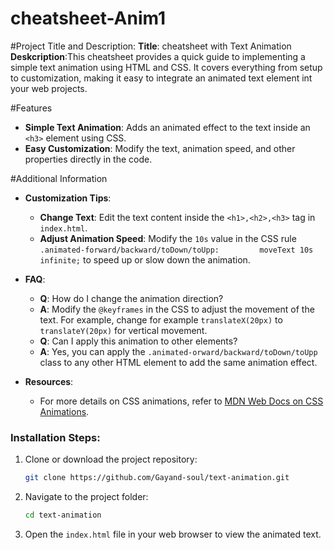 # cheatsheet-Anim1
#Project Title and Description: 
 **Title**: cheatsheet with Text Animation
 **Deskcription**:This cheatsheet provides a quick guide to implementing a simple text animation
 using HTML and CSS. It covers everything from setup to customization, making it easy to integrate
 an animated text element int your web projects.

#Features
 - **Simple Text Animation**: Adds an animated effect to the text inside an `<h3>` element using CSS.
 - **Easy Customization**: Modify the text, animation speed, and other properties directly in the code.

#Additional Information
   - **Customization Tips**:
     - **Change Text**: Edit the text content inside the `<h1>,<h2>,<h3>` tag in `index.html`.
     - **Adjust Animation Speed**: Modify the `10s` value in the CSS rule `.animated-forward/backward/toDown/toUpp:         moveText 10s infinite;` to speed up or slow down the animation.
    
   - **FAQ**:
     - **Q**: How do I change the animation direction?
     - **A**: Modify the `@keyframes` in the CSS to adjust the movement of the text. For example, change for example
         `translateX(20px)` to `translateY(20px)` for vertical movement.
     - **Q**: Can I apply this animation to other elements?
     - **A**: Yes, you can apply the `.animated-orward/backward/toDown/toUpp` class to any other HTML element to               add the same animation effect.
   - **Resources**:
     - For more details on CSS animations, refer to [MDN Web Docs on CSS Animations](https://developer.mozilla.org/en-US/docs/Web/CSS/animation).
 
 ### Installation Steps:
   1. Clone or download the project repository:
      ```bash
      git clone https://github.com/Gayand-soul/text-animation.git
      ```
   2. Navigate to the project folder:
      ```bash
      cd text-animation
      ```
   3. Open the `index.html` file in your web browser to view the animated text.


 
 
 
  
